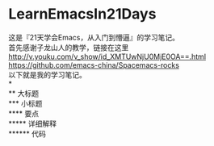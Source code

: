 # LearnEmacsIn21Days
这是『21天学会Emacs，从入门到懵逼』的学习笔记。<br>
首先感谢子龙山人的教学，链接在这里<br>
http://v.youku.com/v_show/id_XMTUwNjU0MjE0OA==.html<br>
https://github.com/emacs-china/Spacemacs-rocks<br>
以下就是我的学习笔记。<br>
*<br>
**	大标题<br>
***	小标题<br>
****	要点<br>
*****	详细解释<br>
******	代码<br>

